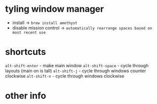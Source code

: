 # tyling window manager

- install -> `brew install amethyst`
- disable mission control -> `automatically rearrange spaces based on most recent use`

# shortcuts

`alt-shift-enter` - make main window
`alt-shift-space` - cycle through layouts (main on is tall)
`alt-shift-j` - cycle through windows counter clockwise
`alt-shift-n` - cycle through windows clockwise

# other info
